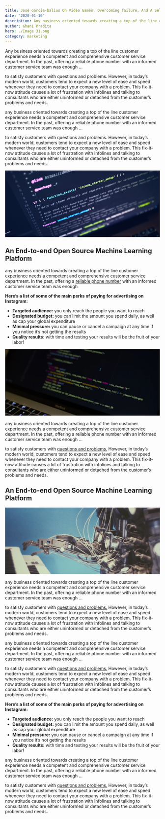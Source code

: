 ```yaml
---
title: Jose Garcia-balius On Video Games, Overcoming failure, And A Self-taught Career In Coding
date: "2020-01-10"
description: Any business oriented towards creating a top of the line customer experience needs a competent and comprehensive customer service department.
author: Ghani Pradita
hero: ./Image 31.png
category: marketing
---
```


Any business oriented towards creating a top of the line customer experience needs a competent and comprehensive customer service department. In the past, offering a reliable phone number with an informed customer service team was enough …

to satisfy customers with questions and problems. However, in today’s modern world, customers tend to expect a new level of ease and speed whenever they need to contact your company with a problem. This fix-it-now attitude causes a lot of frustration with infolines and talking to consultants who are either uninformed or detached from the customer’s problems and needs.

any business oriented towards creating a top of the line customer experience needs a competent and comprehensive customer service department. In the past, offering a reliable phone number with an informed customer service team was enough …

to satisfy customers with questions and problems. However, in today’s modern world, customers tend to expect a new level of ease and speed whenever they need to contact your company with a problem. This fix-it-now attitude causes a lot of frustration with infolines and talking to consultants who are either uninformed or detached from the customer’s problems and needs.

![Image 1](./image-1.png)

## An End-to-end Open Source Machine Learning Platform

any business oriented towards creating a top of the line customer experience needs a competent and comprehensive customer service department. In the past, offering a [reliable phone number](http://google.com) with an informed customer service team was enough

**Here’s a list of some of the main perks of paying for advertising on Instagram:**

- **Targeted audience:** you only reach the people you want to reach
- **Designated budget:** you can limit the amount you spend daily, as well as cap your global expenditure
- **Minimal pressure:** you can pause or cancel a campaign at any time if you notice it’s not getting the results
- **Quality results:** with time and testing your results will be the fruit of your labor!

![Image 2](./image-2.png)

any business oriented towards creating a top of the line customer experience needs a competent and comprehensive customer service department. In the past, offering a reliable phone number with an informed customer service team was enough …

to satisfy customers with [questions and problems.](http://google.com) However, in today’s modern world, customers tend to expect a new level of ease and speed whenever they need to contact your company with a problem. This fix-it-now attitude causes a lot of frustration with infolines and talking to consultants who are either uninformed or detached from the customer’s problems and needs.

## An End-to-end Open Source Machine Learning Platform

![Image 3](./image-3.png)

any business oriented towards creating a top of the line customer experience needs a competent and comprehensive customer service department. In the past, offering a reliable phone number with an informed customer service team was enough …

to satisfy customers with [questions and problems.](http://google.com) However, in today’s modern world, customers tend to expect a new level of ease and speed whenever they need to contact your company with a problem. This fix-it-now attitude causes a lot of frustration with infolines and talking to consultants who are either uninformed or detached from the customer’s problems and needs.

any business oriented towards creating a top of the line customer experience needs a competent and comprehensive customer service department. In the past, offering a reliable phone number with an informed customer service team was enough …

to satisfy customers with [questions and problems.](http://google.com) However, in today’s modern world, customers tend to expect a new level of ease and speed whenever they need to contact your company with a problem. This fix-it-now attitude causes a lot of frustration with infolines and talking to consultants who are either uninformed or detached from the customer’s problems and needs.

**Here’s a list of some of the main perks of paying for advertising on Instagram:**

- **Targeted audience:** you only reach the people you want to reach
- **Designated budget:** you can limit the amount you spend daily, as well as cap your global expenditure
- **Minimal pressure:** you can pause or cancel a campaign at any time if you notice it’s not getting the results
- **Quality results:** with time and testing your results will be the fruit of your labor!

any business oriented towards creating a top of the line customer experience needs a competent and comprehensive customer service department. In the past, offering a reliable phone number with an informed customer service team was enough …

to satisfy customers with [questions and problems.](http://google.com) However, in today’s modern world, customers tend to expect a new level of ease and speed whenever they need to contact your company with a problem. This fix-it-now attitude causes a lot of frustration with infolines and talking to consultants who are either uninformed or detached from the customer’s problems and needs.
